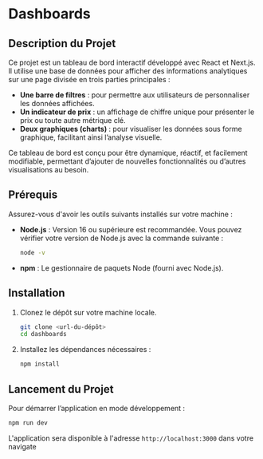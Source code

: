 # Dashboards

## Description du Projet

Ce projet est un tableau de bord interactif développé avec React et Next.js. Il utilise une base de données pour afficher des informations analytiques sur une page divisée en trois parties principales :
- **Une barre de filtres** : pour permettre aux utilisateurs de personnaliser les données affichées.
- **Un indicateur de prix** : un affichage de chiffre unique pour présenter le prix ou toute autre métrique clé.
- **Deux graphiques (charts)** : pour visualiser les données sous forme graphique, facilitant ainsi l’analyse visuelle.

Ce tableau de bord est conçu pour être dynamique, réactif, et facilement modifiable, permettant d’ajouter de nouvelles fonctionnalités ou d’autres visualisations au besoin.

## Prérequis

Assurez-vous d'avoir les outils suivants installés sur votre machine :
- **Node.js** : Version 16 ou supérieure est recommandée. Vous pouvez vérifier votre version de Node.js avec la commande suivante :
    ```bash
    node -v
    ```
- **npm** : Le gestionnaire de paquets Node (fourni avec Node.js).

## Installation

1. Clonez le dépôt sur votre machine locale.
    ```bash
    git clone <url-du-dépôt>
    cd dashboards
    ```

2. Installez les dépendances nécessaires :
    ```bash
    npm install
    ```

## Lancement du Projet

Pour démarrer l’application en mode développement :
```bash
npm run dev
```
L'application sera disponible à l'adresse `http://localhost:3000` dans votre navigate